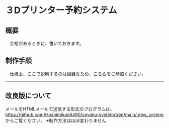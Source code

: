 # ３Dプリンター予約システム

## 概要
　余裕があるときに、書いておきます。

## 制作手順
　仕様上、ここで説明するのは困難なため、[こちら](https://docs.google.com/presentation/d/1kbetnzNWJhqHs8HRFIbdlJpq9zAkcbEO/edit?usp=sharing&ouid=106480420577465092683&rtpof=true&sd=true)をご参照ください。

---
## 改良版について
メールをHTMLメールで送信する形式のプログラムは、https://github.com/Hoshimikan6490/yoyaku-system/tree/main/.new_system からご覧ください。
※制作方法はほぼ変わりません
